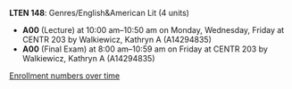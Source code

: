 **LTEN 148**: Genres/English&American Lit (4 units)

- **A00** (Lecture) at 10:00 am–10:50 am on Monday, Wednesday, Friday at CENTR 203 by Walkiewicz, Kathryn A (A14294835)
- **A00** (Final Exam) at 8:00 am–10:59 am on Friday at CENTR 203 by Walkiewicz, Kathryn A (A14294835)

[Enrollment numbers over time](./LTEN148.tsv)
